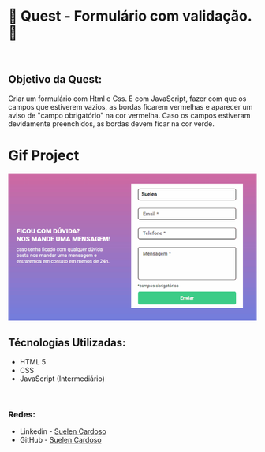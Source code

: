 <h1>🚀 Quest - Formulário com validação. 🚀</h1><br>
<h2>Objetivo da Quest:</h2>
<p>Criar um formulário com Html e Css. E com JavaScript, fazer com que os campos que estiverem vazios, as bordas ficarem vermelhas
e aparecer um aviso de "campo obrigatório" na cor vermelha. Caso os campos estiveram devidamente preenchidos, as bordas devem ficar na cor verde. </p>

# Gif Project
![](./src/imagem/gif-project.gif)
<br>

## Técnologias Utilizadas:

- HTML 5
- CSS
- JavaScript (Intermediário)
<br>

### Redes:

- Linkedin - [Suelen Cardoso](www.linkedin.com/in/suelen-s-cardoso/)
- GitHub - [Suelen Cardoso](https://github.com/SuelenSCardoso/)